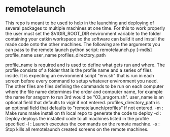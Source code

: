 # remotelaunch

This repo is meant to be used to help in the launching and deploying of several packages to multiple machines at one time. For this to work properly the user must set the $VIGIR_ROOT_DIR environment variable to the folder containing your catkin workspace so the software can build it and install the made code onto the other machines. The following are the arguments you can pass to the remote launch python script:
remotelaunch.py [-mdls] profile_name user_name profiles_directory_path

profile_name is required and is used to define what gets run and where. The profile consists of a folder that is the profile name and a series of files inside. It is expecting an environment script "env.sh" that is run in each screen before every command to setup whatever environment you need. The other files are files defining the commands to be run on each computer where the file name determines the order and computer name, for example the name for aragorn to run 3rd would be "03_aragorn.sh". 
user_name is an optional field that defaults to vigir if not entered.
profiles_directory_path is an optional field that defaults to "remotelaunch/profiles" if not entered.
-m : Make runs make install on th local repo to generate the code to deploy
-d : Deploy deploys the installed code to all machines listed in the profile specified
-l : Launch executes the commands on the remote machine.
-s : Stop kills all remotelaunch created screens on the remote machines.
